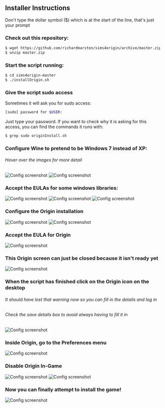 

## Installer Instructions
Don't type the dollar symbol ($) which is at the start of the line, that's just your prompt

### Check out this repository:
```bash
$ wget https://github.com/richardmarston/sims4origin/archive/master.zip
$ unzip master.zip
```

### Start the script running:
```bash
$ cd sims4origin-master
$ ./installOrigin.sh
```
### Give the script sudo access
Sometimes it will ask you for sudo access:
```bash
[sudo] password for $USER:
```
Just type your password. If you want to check why it is asking for this access, you can find the commands it runs with:
```bash
$ grep sudo originInstall.sh
```

### Configure Wine to pretend to be Windows 7 instead of XP:
###### Hover over the images for more detail
![Config screenshot](screenshots/WineConfig1.png?raw=true "Change this screen..")
![Config screenshot](screenshots/WineConfig2.png?raw=true "..so it looks like this")

### Accept the EULAs for some windows libraries:
![Config screenshot](screenshots/VisualC%2B%2B2010.png?raw=true "Note that the agreement box is checked")
![Config screenshot](screenshots/VisualC%2B%2B2012.png?raw=true "Note that the agreement box is checked")
![Config screenshot](screenshots/VisualC%2B%2B2013.png?raw=true "Note that the agreement box is checked")

### Configure the Origin installation
![Config screenshot](screenshots/OriginConfig1.png?raw=true "Change this screen..")
![Config screenshot](screenshots/OriginConfig2.png?raw=true "..to look like this one")

### Accept the EULA for Origin
![Config screenshot](screenshots/EULA1.png?raw=true "Accept this agreement too")

### This Origin screen can just be closed because it isn't ready yet
![Config screenshot](screenshots/Origin1.png?raw=true "Just close this")

### When the script has finished click on the Origin icon on the desktop
###### It should have lost that warning now so you can fill in the details and log in
###### Check the save details box to avoid always having to fill it in
![Config screenshot](screenshots/Origin2.png?raw=true "Fill in your details on this one")

### Inside Origin, go to the Preferences menu
![Config screenshot](screenshots/Preferences.png?raw=true "Select this menu item")

### Disable Origin In-Game
![Config screenshot](screenshots/InGame1.png?raw=true "Change this screen..")
![Config screenshot](screenshots/InGame2.png?raw=true "..so it is like this")

### Now you can finally attempt to install the game!
![Config screenshot](screenshots/Install.png?raw=true "..so it is like this")


